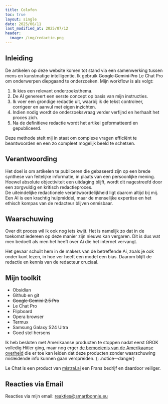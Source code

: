 ```yaml
---
title: Colofon
toc: true
layout: single
date: 2025/06/11
last_modified_at: 2025/07/12
header:
  image: /img/redactie.png
---
```


## **Inleiding**

De artikelen op deze website komen tot stand via een samenwerking tussen mens en kunstmatige intelligentie. Ik gebruik ~~Google Gemini Pro~~ Le Chat Pro om onderwerpen diepgaand te onderzoeken. Mijn workflow is als volgt:

1. Ik kies een relevant onderzoeksthema.  
2. De AI genereert een eerste concept op basis van mijn instructies.  
3. Ik voer een grondige redactie uit, waarbij ik de tekst controleer, corrigeer en aanvul met eigen inzichten.  
4. Indien nodig wordt de onderzoeksvraag verder verfijnd en herhaalt het proces zich.  
5. Na de definitieve redactie wordt het artikel geformatteerd en gepubliceerd.

Deze methode stelt mij in staat om complexe vragen efficiënt te beantwoorden en een zo compleet mogelijk beeld te schetsen.

## **Verantwoording**

Het doel is om artikelen te publiceren die gebaseerd zijn op een brede synthese van feitelijke informatie, in plaats van een persoonlijke mening. Hoewel absolute objectiviteit een uitdaging blijft, wordt dit nagestreefd door een zorgvuldig en kritisch redactieproces.  
De uiteindelijke redactionele verantwoordelijkheid ligt daarom altijd bij mij. Een AI is een krachtig hulpmiddel, maar de menselijke expertise en het ethisch kompas van de redacteur blijven onmisbaar.

## **Waarschuwing**

Over dit proces wil ik ook nog iets kwijt. Het is namelijk zo dat in de toekomst iedereen op deze manier zijn nieuws kan vergaren. Dit is dus wat men bedoelt als men het heeft over Ai die het internet vervangt. 

Het gevaar schuilt hem in de makers van de betreffende Ai, zoals je ook onder kunt lezen, in hoe ver heeft een model een bias. Daarom blijft de redactie en kennis van de redacteur cruciaal.

## Mijn toolkit

* Obsidian
* Github en git
* ~~Google Gemini 2.5 Pro~~
* Le Chat Pro
* Flipboard
* Opera browser
* Termux
* Samsung Galaxy S24 Ultra
* Goed stel hersens

Ik heb besloten met Amerikaanse producten te stoppen nadat eerst GROK volledig Hitler ging, maar nog erger [de bemoeienis van de Amerikaanse overheid](https://www.theverge.com/news/704851/missouri-ag-andrew-bailey-investigation-ai-chatbots-trump-ranking?utm_source=flipboard&utm_content=topic/chatbot)
die er toe kan leiden dat deze producten zonder waarschuwing misleidende info kunnen gaan verspreiden.
{: .notice--danger}

Le Chat is een product van [mistral.ai](https://mistral.ai/) een Frans bedrijf en daardoor veiliger.

## Reacties via Email

Reacties via mijn email: reakties@smartbonnie.eu

